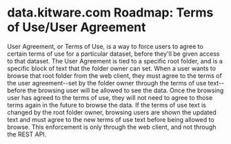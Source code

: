 # data.kitware.com Roadmap: Terms of Use/User Agreement

User Agreement, or Terms of Use, is a way to force users to agree to certain terms of use for a particular dataset, before they'll be given access to that dataset. The User Agreement is tied to a specific root folder, and is a specific block of text that the folder owner can set. When a user wants to browse that root folder from the web client, they must agree to the terms of the user agreement--set by the folder owner through the terms of use text--before the browsing user will be allowed to see the data. Once the browsing user has agreed to the terms of use, they will not need to agree to those terms again in the future to browse the data. If the terms of use text is changed by the root folder owner, browsing users are shown the updated text and must agree to the new terms of use text before being allowed to browse. This enforcement is only through the web client, and not through the REST API.
